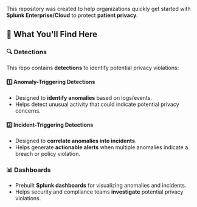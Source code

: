 
This repository was created to help organizations quickly get started with **Splunk Enterprise/Cloud** to protect **patient privacy**.

## 📌 What You'll Find Here

### 🔍 Detections
This repo contains **detections** to identify potential privacy violations:

#### **1️⃣ Anomaly-Triggering Detections**
- Designed to **identify anomalies** based on logs/events.
- Helps detect unusual activity that could indicate potential privacy concerns.

#### **2️⃣ Incident-Triggering Detections**
- Designed to **correlate anomalies into incidents**.
- Helps generate **actionable alerts** when multiple anomalies indicate a breach or policy violation.

### 📊 Dashboards
- Prebuilt **Splunk dashboards** for visualizing anomalies and incidents.
- Helps security and compliance teams **investigate** potential privacy violations.



